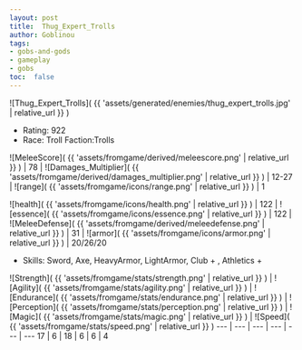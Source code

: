 ```yaml
---
layout: post
title:  Thug_Expert_Trolls
author: Goblinou
tags:
- gobs-and-gods
- gameplay
- gobs
toc:  false
---
```


![Thug_Expert_Trolls]( {{ 'assets/generated/enemies/thug_expert_trolls.jpg' | relative_url }} )
- Rating: 922
- Race: Troll  Faction:Trolls

![MeleeScore]( {{ 'assets/fromgame/derived/meleescore.png' | relative_url }} ) | 78 | ![Damages_Multiplier]( {{ 'assets/fromgame/derived/damages_multiplier.png' | relative_url }} ) | 12-27 | ![range]( {{ 'assets/fromgame/icons/range.png' | relative_url }} ) | 1


![health]( {{ 'assets/fromgame/icons/health.png' | relative_url }} ) | 122 | ![essence]( {{ 'assets/fromgame/icons/essence.png' | relative_url }} ) | 122 | ![MeleeDefense]( {{ 'assets/fromgame/derived/meleedefense.png' | relative_url }} ) | 31 | ![armor]( {{ 'assets/fromgame/icons/armor.png' | relative_url }} ) | 20/26/20

* Skills: Sword, Axe, HeavyArmor, LightArmor, Club + , Athletics + 

![Strength]( {{ 'assets/fromgame/stats/strength.png' | relative_url }} ) | ![Agility]( {{ 'assets/fromgame/stats/agility.png' | relative_url }} ) | ![Endurance]( {{ 'assets/fromgame/stats/endurance.png' | relative_url }} ) | ![Perception]( {{ 'assets/fromgame/stats/perception.png' | relative_url }} ) | ![Magic]( {{ 'assets/fromgame/stats/magic.png' | relative_url }} ) | ![Speed]( {{ 'assets/fromgame/stats/speed.png' | relative_url }} )
--- | --- | --- | --- | --- | ---
17 | 6 | 18 | 6 | 6 | 4
